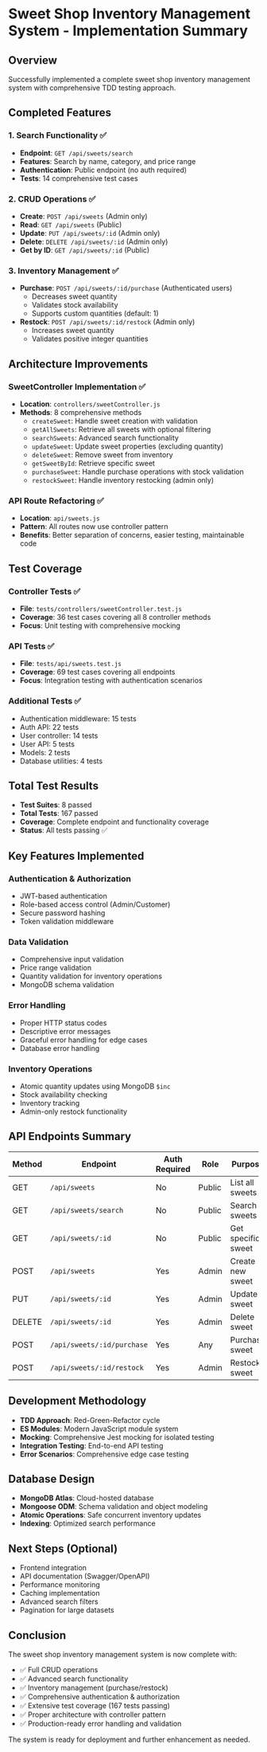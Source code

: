 # Sweet Shop Inventory Management System - Implementation Summary

## Overview
Successfully implemented a complete sweet shop inventory management system with comprehensive TDD testing approach.

## Completed Features

### 1. Search Functionality ✅
- **Endpoint**: `GET /api/sweets/search`
- **Features**: Search by name, category, and price range
- **Authentication**: Public endpoint (no auth required)
- **Tests**: 14 comprehensive test cases

### 2. CRUD Operations ✅
- **Create**: `POST /api/sweets` (Admin only)
- **Read**: `GET /api/sweets` (Public)
- **Update**: `PUT /api/sweets/:id` (Admin only)
- **Delete**: `DELETE /api/sweets/:id` (Admin only)
- **Get by ID**: `GET /api/sweets/:id` (Public)

### 3. Inventory Management ✅
- **Purchase**: `POST /api/sweets/:id/purchase` (Authenticated users)
  - Decreases sweet quantity
  - Validates stock availability
  - Supports custom quantities (default: 1)
- **Restock**: `POST /api/sweets/:id/restock` (Admin only)
  - Increases sweet quantity
  - Validates positive integer quantities

## Architecture Improvements

### SweetController Implementation ✅
- **Location**: `controllers/sweetController.js`
- **Methods**: 8 comprehensive methods
  - `createSweet`: Handle sweet creation with validation
  - `getAllSweets`: Retrieve all sweets with optional filtering
  - `searchSweets`: Advanced search functionality
  - `updateSweet`: Update sweet properties (excluding quantity)
  - `deleteSweet`: Remove sweet from inventory
  - `getSweetById`: Retrieve specific sweet
  - `purchaseSweet`: Handle purchase operations with stock validation
  - `restockSweet`: Handle inventory restocking (admin only)

### API Route Refactoring ✅
- **Location**: `api/sweets.js`
- **Pattern**: All routes now use controller pattern
- **Benefits**: Better separation of concerns, easier testing, maintainable code

## Test Coverage

### Controller Tests ✅
- **File**: `tests/controllers/sweetController.test.js`
- **Coverage**: 36 test cases covering all 8 controller methods
- **Focus**: Unit testing with comprehensive mocking

### API Tests ✅
- **File**: `tests/api/sweets.test.js`
- **Coverage**: 69 test cases covering all endpoints
- **Focus**: Integration testing with authentication scenarios

### Additional Tests ✅
- Authentication middleware: 15 tests
- Auth API: 22 tests
- User controller: 14 tests
- User API: 5 tests
- Models: 2 tests
- Database utilities: 4 tests

## Total Test Results
- **Test Suites**: 8 passed
- **Total Tests**: 167 passed
- **Coverage**: Complete endpoint and functionality coverage
- **Status**: All tests passing ✅

## Key Features Implemented

### Authentication & Authorization
- JWT-based authentication
- Role-based access control (Admin/Customer)
- Secure password hashing
- Token validation middleware

### Data Validation
- Comprehensive input validation
- Price range validation
- Quantity validation for inventory operations
- MongoDB schema validation

### Error Handling
- Proper HTTP status codes
- Descriptive error messages
- Graceful error handling for edge cases
- Database error handling

### Inventory Operations
- Atomic quantity updates using MongoDB `$inc`
- Stock availability checking
- Inventory tracking
- Admin-only restock functionality

## API Endpoints Summary

| Method | Endpoint | Auth Required | Role | Purpose |
|--------|----------|---------------|------|---------|
| GET | `/api/sweets` | No | Public | List all sweets |
| GET | `/api/sweets/search` | No | Public | Search sweets |
| GET | `/api/sweets/:id` | No | Public | Get specific sweet |
| POST | `/api/sweets` | Yes | Admin | Create new sweet |
| PUT | `/api/sweets/:id` | Yes | Admin | Update sweet |
| DELETE | `/api/sweets/:id` | Yes | Admin | Delete sweet |
| POST | `/api/sweets/:id/purchase` | Yes | Any | Purchase sweet |
| POST | `/api/sweets/:id/restock` | Yes | Admin | Restock sweet |

## Development Methodology
- **TDD Approach**: Red-Green-Refactor cycle
- **ES Modules**: Modern JavaScript module system
- **Mocking**: Comprehensive Jest mocking for isolated testing
- **Integration Testing**: End-to-end API testing
- **Error Scenarios**: Comprehensive edge case testing

## Database Design
- **MongoDB Atlas**: Cloud-hosted database
- **Mongoose ODM**: Schema validation and object modeling
- **Atomic Operations**: Safe concurrent inventory updates
- **Indexing**: Optimized search performance

## Next Steps (Optional)
- Frontend integration
- API documentation (Swagger/OpenAPI)
- Performance monitoring
- Caching implementation
- Advanced search filters
- Pagination for large datasets

## Conclusion
The sweet shop inventory management system is now complete with:
- ✅ Full CRUD operations
- ✅ Advanced search functionality
- ✅ Inventory management (purchase/restock)
- ✅ Comprehensive authentication & authorization
- ✅ Extensive test coverage (167 tests passing)
- ✅ Proper architecture with controller pattern
- ✅ Production-ready error handling and validation

The system is ready for deployment and further enhancement as needed.
